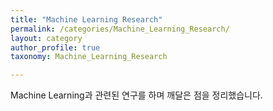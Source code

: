 ```yaml
---
title: "Machine Learning Research"
permalink: /categories/Machine_Learning_Research/
layout: category
author_profile: true
taxonomy: Machine_Learning_Research

---
```


Machine Learning과 관련된 연구를 하며 깨달은 점을 정리했습니다.
